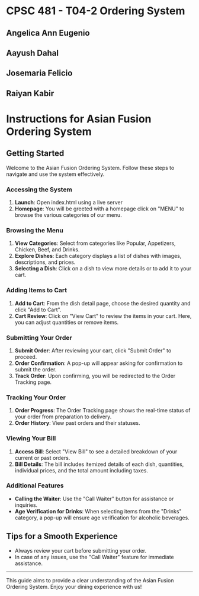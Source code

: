# CPSC 481 - T04-2 Ordering System
## Angelica Ann Eugenio
## Aayush Dahal
## Josemaria Felicio
## Raiyan Kabir

# Instructions for Asian Fusion Ordering System

## Getting Started
Welcome to the Asian Fusion Ordering System. Follow these steps to navigate and use the system effectively.

### Accessing the System
1. **Launch**: Open index.html using a live server
2. **Homepage**: You will be greeted with a homepage click on "MENU" to browse the various categories of our menu.

### Browsing the Menu
1. **View Categories**: Select from categories like Popular, Appetizers, Chicken, Beef, and Drinks.
2. **Explore Dishes**: Each category displays a list of dishes with images, descriptions, and prices.
3. **Selecting a Dish**: Click on a dish to view more details or to add it to your cart.

### Adding Items to Cart
1. **Add to Cart**: From the dish detail page, choose the desired quantity and click "Add to Cart".
2. **Cart Review**: Click on "View Cart" to review the items in your cart. Here, you can adjust quantities or remove items.

### Submitting Your Order
1. **Submit Order**: After reviewing your cart, click "Submit Order" to proceed.
2. **Order Confirmation**: A pop-up will appear asking for confirmation to submit the order.
3. **Track Order**: Upon confirming, you will be redirected to the Order Tracking page.

### Tracking Your Order
1. **Order Progress**: The Order Tracking page shows the real-time status of your order from preparation to delivery.
2. **Order History**: View past orders and their statuses.

### Viewing Your Bill
1. **Access Bill**: Select "View Bill" to see a detailed breakdown of your current or past orders.
2. **Bill Details**: The bill includes itemized details of each dish, quantities, individual prices, and the total amount including taxes.

### Additional Features
- **Calling the Waiter**: Use the "Call Waiter" button for assistance or inquiries.
- **Age Verification for Drinks**: When selecting items from the "Drinks" category, a pop-up will ensure age verification for alcoholic beverages.

## Tips for a Smooth Experience
- Always review your cart before submitting your order.
- In case of any issues, use the "Call Waiter" feature for immediate assistance.

---

This guide aims to provide a clear understanding of the Asian Fusion Ordering System. Enjoy your dining experience with us!

